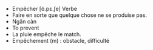 - Empêcher [ɑ̃.pɛ.ʃe] Verbe
- Faire en sorte que quelque chose ne se produise pas.
- Ngăn cản
- To prevent
- La pluie empêche le match.
- Empêchement (m) : obstacle, difficulté